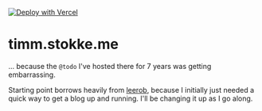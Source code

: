 [![Deploy with Vercel](https://vercel.com/button)](https://vercel.com/new/clone?repository-url=https%3A%2F%2Fgithub.com%2Fleerob%2Fleerob.io)

# timm.stokke.me

... because the `@todo` I've hosted there for 7 years was getting embarrassing.

Starting point borrows heavily from [leerob](https://github.com/leerob/leerob.io), because I initially just needed a quick way to get a blog up and running. I'll be changing it up as I go along.
